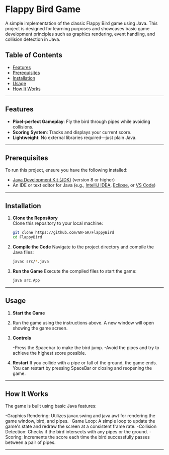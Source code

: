 # Flappy Bird Game

A simple implementation of the classic Flappy Bird game using Java. This project is designed for learning purposes and showcases basic game development principles such as graphics rendering, event handling, and collision detection in Java.

## Table of Contents
- [Features](#features)
- [Prerequisites](#prerequisites)
- [Installation](#installation)
- [Usage](#usage)
- [How It Works](#how-it-works)


---

## Features
- **Pixel-perfect Gameplay**: Fly the bird through pipes while avoiding collisions.
- **Scoring System**: Tracks and displays your current score.
- **Lightweight**: No external libraries required—just plain Java.

---

## Prerequisites
To run this project, ensure you have the following installed:
- [Java Development Kit (JDK)](https://www.oracle.com/java/technologies/javase-downloads.html) (version 8 or higher)
- An IDE or text editor for Java (e.g., [IntelliJ IDEA](https://www.jetbrains.com/idea/), [Eclipse](https://www.eclipse.org/), or [VS Code](https://code.visualstudio.com/))

---

## Installation
1. **Clone the Repository**  
   Clone this repository to your local machine:
   
   ```bash
   git clone https://github.com/GN-SR/FlappyBird
   cd FlappyBird
   ```

2. **Compile the Code**
   Navigate to the project directory and compile the Java files:

   ```bash
   javac src/*.java
   ```

3. **Run the Game**
   Execute the compiled files to start the game:
   ```bash
   java src.App
   ```
---

## Usage
1. **Start the Game**
2. 
    Run the game using the instructions above. A new window will open showing the game screen.

3. **Controls**

    -Press the Spacebar to make the bird jump.
    -Avoid the pipes and try to achieve the highest score possible.
   
3. **Restart**
    If you collide with a pipe or fall of the ground, the game ends. You can restart by pressing SpaceBar or closing and reopening the game.

---

## How It Works

   The game is built using basic Java features:

   -Graphics Rendering: Utilizes javax.swing and java.awt for rendering the game window, bird, and pipes.
   -Game Loop: A simple loop to update the game's state and redraw the screen at a consistent frame rate.
   -Collision Detection: Checks if the bird intersects with any pipes or the ground.
   -Scoring: Increments the score each time the bird successfully passes between a pair of pipes.

---
